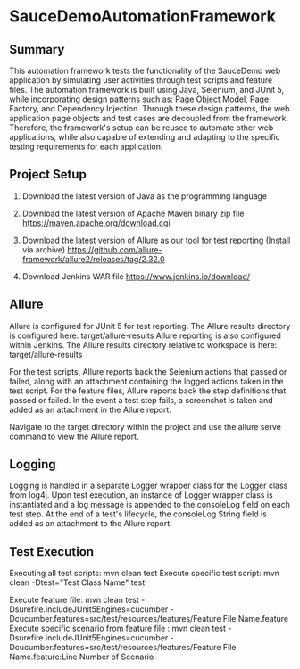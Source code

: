 # SauceDemoAutomationFramework

## Summary
This automation framework tests the functionality of the SauceDemo web application by simulating user activities through test scripts and feature files. The automation framework is built using Java, Selenium, and JUnit 5, while incorporating design patterns such as: Page Object Model, Page Factory, and Dependency Injection. Through these design patterns, the web application page objects and test cases are decoupled from the framework. Therefore, the framework's setup can be reused to automate other web applications, while also capable of extending and adapting to the specific testing requirements for each application.

## Project Setup
1. Download the latest version of Java as the programming language
2. Download the latest version of Apache Maven binary zip file
   https://maven.apache.org/download.cgi
  
4. Download the latest version of Allure as our tool for test reporting (Install via archive)
   https://github.com/allure-framework/allure2/releases/tag/2.32.0

5. Download Jenkins WAR file
   https://www.jenkins.io/download/

## Allure
Allure is configured for JUnit 5 for test reporting. The Allure results directory is configured here: target/allure-results
Allure reporting is also configured within Jenkins. The Allure results directory relative to workspace is here: target/allure-results

For the test scripts, Allure reports back the Selenium actions that passed or failed, along with an attachment containing the logged actions taken in the test script. For the feature files, Allure reports back the step definitions that passed or failed. In the event a test step fails, a screenshot is taken and added as an attachment in the Allure report.

Navigate to the target directory within the project and use the allure serve command to view the Allure report.

## Logging
Logging is handled in a separate Logger wrapper class for the Logger class from log4j. Upon test execution, an instance of Logger wrapper class is instantiated and a log message is appended to the consoleLog field on each test step. At the end of a test's lifecycle, the consoleLog String field is added as an attachment to the Allure report.

## Test Execution
Executing all test scripts: mvn clean test
Execute specific test script: mvn clean -Dtest="Test Class Name" test

Execute feature file: mvn clean test -Dsurefire.includeJUnit5Engines=cucumber -Dcucumber.features=src/test/resources/features/Feature File Name.feature
Execute specific scenario from feature file : mvn clean test -Dsurefire.includeJUnit5Engines=cucumber -Dcucumber.features=src/test/resources/features/Feature File Name.feature:Line Number of Scenario


